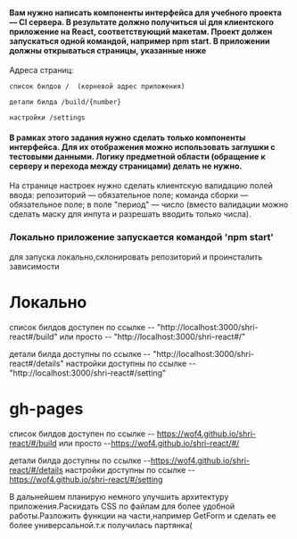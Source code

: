 #### Вам нужно написать компоненты интерфейса для учебного проекта — CI сервера. В результате должно получиться ui для клиентского приложение на React, соответствующий макетам. Проект должен запускаться одной командой, например npm start. В приложении должны открываться страницы, указанные ниже

Адреса страниц:
```
список билдов /  (корневой адрес приложения)
```
```
детали билда /build/{number} 
```
```
настройки /settings 
```

#### В рамках этого задания нужно сделать только компоненты интерфейса. Для их отображения можно использовать заглушки с тестовыми данными. Логику предметной области (обращение к серверу и перехода между страницами) делать не нужно.
На странице настроек нужно сделать клиентскую валидацию полей ввода:
репозиторий — обязательное поле;
команда сборки — обязательное поле;
в поле "период" — число (вместо валидации можно сделать маску для инпута и разрешать вводить только числа).


### Локально приложение запускается командой  'npm start' 

для запуска локально,склонировать репозиторий и проинсталить зависимости


# Локально

список билдов доступен по ссылке -- "http://localhost:3000/shri-react#/build"
или просто -- "http://localhost:3000/shri-react#/"

детали билда доступны по ссылке --  "http://localhost:3000/shri-react#/details"
настройки доступны по ссылке --  "http://localhost:3000/shri-react#/setting"

# gh-pages 

список билдов доступен по ссылке -- https://wof4.github.io/shri-react/#/build или просто --https://wof4.github.io/shri-react/#/

детали билда доступны по ссылке --https://wof4.github.io/shri-react/#/details
настройки доступны по ссылке --https://wof4.github.io/shri-react/#/setting


В дальнейшем планирую немного улучшить архитектуру приложения.Раскидать CSS по файлам для более удобной работы.Разложить функции на части,например GetForm и сделать ее более универсальной.т.к получилась партянка(
